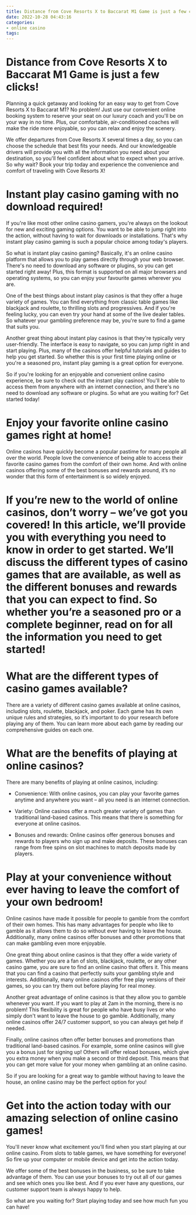 ```yaml
---
title: Distance from Cove Resorts X to Baccarat M1 Game is just a few clicks!
date: 2022-10-28 04:43:16
categories:
- online casino
tags:
---
```



#  Distance from Cove Resorts X to Baccarat M1 Game is just a few clicks!

Planning a quick getaway and looking for an easy way to get from Cove Resorts X to Baccarat M1? No problem! Just use our convenient online booking system to reserve your seat on our luxury coach and you'll be on your way in no time. Plus, our comfortable, air-conditioned coaches will make the ride more enjoyable, so you can relax and enjoy the scenery.

We offer departures from Cove Resorts X several times a day, so you can choose the schedule that best fits your needs. And our knowledgeable drivers will provide you with all the information you need about your destination, so you'll feel confident about what to expect when you arrive. So why wait? Book your trip today and experience the convenience and comfort of traveling with Cove Resorts X!

#  Instant play casino gaming with no download required!

If you're like most other online casino gamers, you're always on the lookout for new and exciting gaming options. You want to be able to jump right into the action, without having to wait for downloads or installations. That's why instant play casino gaming is such a popular choice among today's players.

So what is instant play casino gaming? Basically, it's an online casino platform that allows you to play games directly through your web browser. There's no need to download any software or plugins, so you can get started right away! Plus, this format is supported on all major browsers and operating systems, so you can enjoy your favourite games wherever you are.

One of the best things about instant play casinos is that they offer a huge variety of games. You can find everything from classic table games like blackjack and roulette, to thrilling slots and progressives. And if you're feeling lucky, you can even try your hand at some of the live dealer tables. So whatever your gambling preference may be, you're sure to find a game that suits you.

Another great thing about instant play casinos is that they're typically very user-friendly. The interface is easy to navigate, so you can jump right in and start playing. Plus, many of the casinos offer helpful tutorials and guides to help you get started. So whether this is your first time playing online or you're a seasoned pro, instant play gaming is a great option for everyone.

So if you're looking for an enjoyable and convenient online casino experience, be sure to check out the instant play casinos! You'll be able to access them from anywhere with an internet connection, and there's no need to download any software or plugins. So what are you waiting for? Get started today!

#  Enjoy your favorite online casino games right at home!

Online casinos have quickly become a popular pastime for many people all over the world. People love the convenience of being able to access their favorite casino games from the comfort of their own home. And with online casinos offering some of the best bonuses and rewards around, it’s no wonder that this form of entertainment is so widely enjoyed.

# If you’re new to the world of online casinos, don’t worry – we’ve got you covered! In this article, we’ll provide you with everything you need to know in order to get started. We’ll discuss the different types of casino games that are available, as well as the different bonuses and rewards that you can expect to find. So whether you’re a seasoned pro or a complete beginner, read on for all the information you need to get started!

# What are the different types of casino games available?

There are a variety of different casino games available at online casinos, including slots, roulette, blackjack, and poker. Each game has its own unique rules and strategies, so it’s important to do your research before playing any of them. You can learn more about each game by reading our comprehensive guides on each one.

# What are the benefits of playing at online casinos?

There are many benefits of playing at online casinos, including:

- Convenience: With online casinos, you can play your favorite games anytime and anywhere you want – all you need is an internet connection.

- Variety: Online casinos offer a much greater variety of games than traditional land-based casinos. This means that there is something for everyone at online casinos.

- Bonuses and rewards: Online casinos offer generous bonuses and rewards to players who sign up and make deposits. These bonuses can range from free spins on slot machines to match deposits made by players.

#  Play at your convenience without ever having to leave the comfort of your own bedroom!

Online casinos have made it possible for people to gamble from the comfort of their own homes. This has many advantages for people who like to gamble as it allows them to do so without ever having to leave the house. Additionally, many online casinos offer bonuses and other promotions that can make gambling even more enjoyable.

One great thing about online casinos is that they offer a wide variety of games. Whether you are a fan of slots, blackjack, roulette, or any other casino game, you are sure to find an online casino that offers it. This means that you can find a casino that perfectly suits your gambling style and interests. Additionally, many online casinos offer free play versions of their games, so you can try them out before playing for real money.

Another great advantage of online casinos is that they allow you to gamble whenever you want. If you want to play at 2am in the morning, there is no problem! This flexibility is great for people who have busy lives or who simply don't want to leave the house to go gamble. Additionally, many online casinos offer 24/7 customer support, so you can always get help if needed.

Finally, online casinos often offer better bonuses and promotions than traditional land-based casinos. For example, some online casinos will give you a bonus just for signing up! Others will offer reload bonuses, which give you extra money when you make a second or third deposit. This means that you can get more value for your money when gambling at an online casino.

So if you are looking for a great way to gamble without having to leave the house, an online casino may be the perfect option for you!

#  Get into the action today with our amazing selection of online casino games!

You'll never know what excitement you'll find when you start playing at our online casino. From slots to table games, we have something for everyone! So fire up your computer or mobile device and get into the action today.

We offer some of the best bonuses in the business, so be sure to take advantage of them. You can use your bonuses to try out all of our games and see which ones you like best. And if you ever have any questions, our customer support team is always happy to help.

So what are you waiting for? Start playing today and see how much fun you can have!